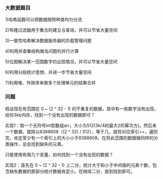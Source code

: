 ### 大数据题目
1)哈希函数可以把数据按照种类均匀分流

2)布隆过滤器用于集合的建立与查询，并可以节省大量空间

3)一致性哈希解决数据服务器的负载管理问题

4)利用并查集结构做岛问题的并行计算

5)位图解决某一范围数字的出现情况，并可以节省大量空间

6)利用分段统计思想、并进一步节省大量空间

7)利用堆、外排序来做多个处理单元的结果合并

### 问题

假设现在有范围在 0 ~ (2 ^ 32 - 1) 的不重复的数据，其中有一些数字没有出现，
给你3kb内存，找到一个没有出现的数据即可？

实现1：取一个无符号int型数组arr，大小为512(3k/4的最大2的幂次方)。然后来一个数据，就除以8388608（(2 ^ 32) / 512），等于几，就将对应索引++，遍历完，肯定至少有一个索引上的大小小于8388608，在将此范围的数据做同样的分类操作，总会找到缺失的元素。

只能使用有限几个变量，如何找到一个没有出现的数据？

实现2：首先在 0 ~ (2 ^ 32 - 1) 上二分，统计大于和小于中间值的元素个数，包含缺失数据的那部分统计数据肯定小。在继续二分，直到找到即可。
